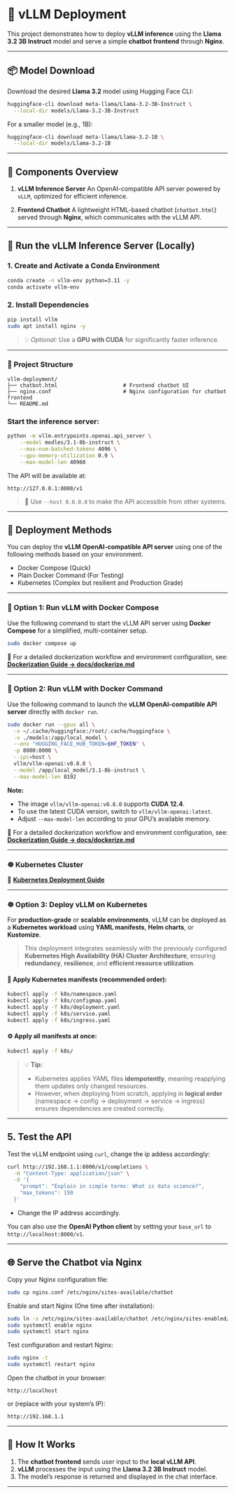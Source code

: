 # 🧠 vLLM Deployment

This project demonstrates how to deploy **vLLM inference** using the **Llama 3.2 3B Instruct** model and serve a simple **chatbot frontend** through **Nginx**.

---

## 📦 Model Download

Download the desired **Llama 3.2** model using Hugging Face CLI:

```bash
huggingface-cli download meta-llama/Llama-3.2-3B-Instruct \
  --local-dir models/Llama-3.2-3B-Instruct
```

For a smaller model (e.g., 1B):

```bash
huggingface-cli download meta-llama/Llama-3.2-1B \
  --local-dir models/Llama-3.2-1B
```

---

## 🚀 Components Overview

1. **vLLM Inference Server**
   An OpenAI-compatible API server powered by `vLLM`, optimized for efficient inference.

2. **Frontend Chatbot**
   A lightweight HTML-based chatbot (`chatbot.html`) served through **Nginx**, which communicates with the vLLM API.

---

## 🧩 Run the vLLM Inference Server (Locally)

### 1. Create and Activate a Conda Environment

```bash
conda create -n vllm-env python=3.11 -y
conda activate vllm-env
```

### 2. Install Dependencies

```bash
pip install vllm
sudo apt install nginx -y
```

> 💡 *Optional:* Use a **GPU with CUDA** for significantly faster inference.

---

### 📁 Project Structure

```
vllm-deployment/
├── chatbot.html                     # Frontend chatbot UI
├── nginx.conf                       # Nginx configuration for chatbot frontend
└── README.md
```


### Start the inference server:

```bash
python -m vllm.entrypoints.openai.api_server \
    --model modles/3.1-8b-instruct \
    --max-num-batched-tokens 4096 \
    --gpu-memory-utilization 0.9 \
    --max-model-len 40960 
```

The API will be available at:

```
http://127.0.0.1:8000/v1
```

> 🧠 Use `--host 0.0.0.0` to make the API accessible from other systems.

---

## 🚀 Deployment Methods

You can deploy the **vLLM OpenAI-compatible API server** using one of the following methods based on your environment.

-  Docker Compose (Quick)
-  Plain Docker Command (For Testing)
-  Kubernetes (Complex but resilient and Production Grade)

---

### 🧩 Option 1: Run vLLM with Docker Compose

Use the following command to start the vLLM API server using **Docker Compose** for a simplified, multi-container setup.

```bash
sudo docker compose up
```

📘 For a detailed dockerization workflow and environment configuration, see:
[**Dockerization Guide → docs/dockerize.md**](docs/dockerize.md)

---

### 🐳 Option 2: Run vLLM with Docker Command

Use the following command to launch the **vLLM OpenAI-compatible API server** directly with `docker run`.


```bash
sudo docker run --gpus all \
  -v ~/.cache/huggingface:/root/.cache/huggingface \
  -v ./models:/app/local_model \
  --env "HUGGING_FACE_HUB_TOKEN=$HF_TOKEN" \
  -p 8000:8000 \
  --ipc=host \
  vllm/vllm-openai:v0.8.0 \
  --model /app/local_model/3.1-8b-instruct \
  --max-model-len 8192
```

**Note:**
- The image `vllm/vllm-openai:v0.8.0` supports **CUDA 12.4**.
- To use the latest CUDA version, switch to `vllm/vllm-openai:latest`.
- Adjust `--max-model-len` according to your GPU’s available memory.


📘 For a detailed dockerization workflow and environment configuration, see:
[**Dockerization Guide → docs/dockerize.md**](docs/dockerize.md)

---

### ☸️ Kubernetes Cluster

🤖 [**Kubernetes Deployment Guide**](kubeadm-cluster/README.md)

---

### ☸️ Option 3: Deploy vLLM on Kubernetes

For **production-grade** or **scalable environments**, vLLM can be deployed as a **Kubernetes workload** using **YAML manifests**, **Helm charts**, or **Kustomize**.

> This deployment integrates seamlessly with the previously configured **Kubernetes High Availability (HA) Cluster Architecture**, ensuring **redundancy**, **resilience**, and **efficient resource utilization**.

#### 🧩 Apply Kubernetes manifests (recommended order):

```bash
kubectl apply -f k8s/namespace.yaml
kubectl apply -f k8s/configmap.yaml
kubectl apply -f k8s/deployment.yaml
kubectl apply -f k8s/service.yaml
kubectl apply -f k8s/ingress.yaml
```

#### ⚙️ Apply all manifests at once:

```bash
kubectl apply -f k8s/
```

> 💡 **Tip:**
>
> * Kubernetes applies YAML files **idempotently**, meaning reapplying them updates only changed resources.
> * However, when deploying from scratch, applying in **logical order** (namespace → config → deployment → service → ingress) ensures dependencies are created correctly.

---

## 5. Test the API

Test the vLLM endpoint using `curl`, change the ip addess accordingly:

```bash
curl http://192.168.1.1:8000/v1/completions \
  -H "Content-Type: application/json" \
  -d '{
    "prompt": "Explain in simple terms: What is data science?",
    "max_tokens": 150
  }'
```

- Change the IP address accordingly.

You can also use the **OpenAI Python client** by setting your `base_url` to `http://localhost:8000/v1`.

---

## 🌐 Serve the Chatbot via Nginx

Copy your Nginx configuration file:

```bash
sudo cp nginx.conf /etc/nginx/sites-available/chatbot
```

Enable and start Nginx (One time after installation):

```bash
sudo ln -s /etc/nginx/sites-available/chatbot /etc/nginx/sites-enabled/
sudo systemctl enable nginx
sudo systemctl start nginx
```

Test configuration and restart Nginx:

```bash
sudo nginx -t
sudo systemctl restart nginx
```

Open the chatbot in your browser:

```
http://localhost
```

or (replace with your system’s IP):

```
http://192.168.1.1
```

---

## 🧠 How It Works

1. The **chatbot frontend** sends user input to the **local vLLM API**.
2. **vLLM** processes the input using the **Llama 3.2 3B Instruct** model.
3. The model’s response is returned and displayed in the chat interface.

---

